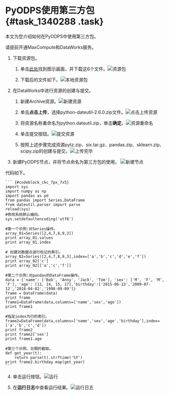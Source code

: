 # PyODPS使用第三方包 {#task_1340288 .task}

本文为您介绍如何在PyODPS中使用第三方包。

请提前开通MaxCompute和DataWorks服务。

1.  下载资源包。 
    1.  单击[此处](https://help.aliyun.com/document_detail/90716.html#title-20s-f7m-o1c)找到图示画面，并下载这6个文件。![资源包](http://static-aliyun-doc.oss-cn-hangzhou.aliyuncs.com/assets/img/1068732/156403717652827_zh-CN.jpg)


    2.  下载后的文件如下。![本地资源包](http://static-aliyun-doc.oss-cn-hangzhou.aliyuncs.com/assets/img/1068732/156403717752837_zh-CN.png)


2.  在DataWorks中进行资源的创建与提交。 
    1.  新建Archive资源。![新建资源](http://static-aliyun-doc.oss-cn-hangzhou.aliyuncs.com/assets/img/1068732/156403717752886_zh-CN.jpg)


    2.  单击**点击上传**，选择python-dateutil-2.6.0.zip文件。![点击上传资源](http://static-aliyun-doc.oss-cn-hangzhou.aliyuncs.com/assets/img/1068732/156403717752923_zh-CN.jpg)


    3.  将资源名称重命名为python.dateutil.zip，单击**确定**。![资源重命名](http://static-aliyun-doc.oss-cn-hangzhou.aliyuncs.com/assets/img/1068732/156403717752940_zh-CN.jpg)


    4.  单击提交按钮。![提交资源](http://static-aliyun-doc.oss-cn-hangzhou.aliyuncs.com/assets/img/1068732/156403717852944_zh-CN.jpg)


    5.  按照上述步骤完成资源pytz.zip、six.tar.gz、pandas.zip、sklearn.zip、scipy.zip的创建与提交。![上传完毕](http://static-aliyun-doc.oss-cn-hangzhou.aliyuncs.com/assets/img/1068732/156403717852945_zh-CN.jpg)


3.  新建PyODPS节点，并将节点命名为第三方包的使用。 ![新建节点](http://static-aliyun-doc.oss-cn-hangzhou.aliyuncs.com/assets/img/1068732/156403717852863_zh-CN.jpg)

 代码如下。

    ``` {#codeblock_ckc_7px_7x5}
    import sys
    import numpy as np
    import pandas as pd
    from pandas import Series,DataFrame
    from dateutil.parser import parse
    reload(sys)
    #修改系统默认编码。
    sys.setdefaultencoding('utf8')
    
    #第一个示例:对Series操作。
    array_01=Series([2,4,7,8,9,3])
    print array_01.values
    print array_01.index
    
    # 创建对数据点进行标记的索引。
    array_02=Series([2,4,7,8,9,3],index=['a','b','c','d','e','f'])
    print array_02['c']
    print array_02[['a','c','f']]
    
    #第二个示例:对pandas的DataFrame操作。
    data = {'name': ['Bob', 'Anny', 'Jack', 'Tom'], 'sex': ['M', 'F', 'M', 'F'], 'age': [11, 14, 15, 17],'birthday':['2015-06-13','2009-07-12','2018-04-02','1998-09-09']}
    frame = DataFrame(data)
    print frame
    frame1=DataFrame(data,columns=['name','sex','age'])
    print frame1
    
    #指定index为行的索引。
    frame2=DataFrame(data,columns=['name','sex','age','birthday'],index=['a','b','c','d'])
    print frame2
    print frame2['sex']
    print frame1.age
    
    #第三个示例，日期的截取。
    def get_year(t):
        return parse(t).strftime('%Y')
    print frame2.birthday.map(get_year)
    ```

4.  单击运行按钮。![运行](http://static-aliyun-doc.oss-cn-hangzhou.aliyuncs.com/assets/img/1068732/156403717952956_zh-CN.jpg)


5.  在**运行日志**中查看运行结果。![运行日志](http://static-aliyun-doc.oss-cn-hangzhou.aliyuncs.com/assets/img/1068732/156403717952957_zh-CN.jpg)



